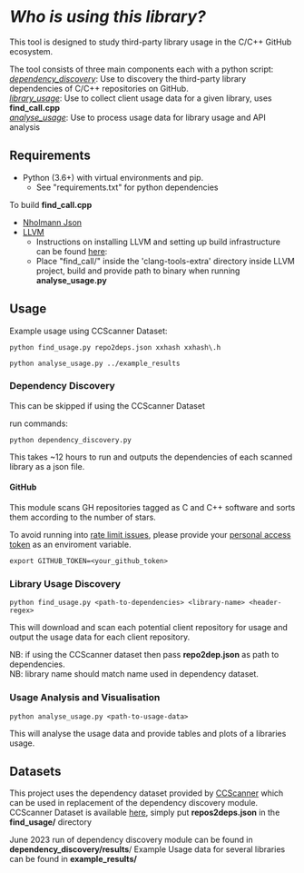 # *Who is using this library?*

This tool is designed to study third-party library usage in the C/C++ GitHub ecosystem.

The tool consists of three main components each with a python script: \
[*dependency_discovery*](#fetcher): Use to discovery the third-party library dependencies of C/C++ repositories on GitHub.\
[*library_usage*](#builder): Use to collect client usage data for a given library, uses **find_call.cpp** \
[*analyse_usage*](#builder): Use to process usage data for library usage and API analysis

## Requirements

* Python (3.6+) with virtual environments and pip.
  - See "requirements.txt" for python dependencies

To build **find_call.cpp** 
* [Nholmann Json](https://github.com/nlohmann/json)
* [LLVM](https://github.com/llvm/llvm-project)
  - Instructions on installing LLVM and setting up build infrastructure can be found [here](https://clang.llvm.org/docs/LibASTMatchersTutorial.html): 
  - Place "find_call/" inside the 'clang-tools-extra' directory inside LLVM project, build and provide path to binary when running **analyse_usage.py** 

## Usage

Example usage using CCScanner Dataset:
```
python find_usage.py repo2deps.json xxhash xxhash\.h

python analyse_usage.py ../example_results
```

### Dependency Discovery
This can be skipped if using the CCScanner Dataset

run commands:
```
python dependency_discovery.py
```
This takes ~12 hours to run and outputs the dependencies of each scanned library as a json file.

#### GitHub

This module scans GH repositories tagged as C and C++ software and sorts
them according to the number of stars.

To avoid running into [rate limit issues](https://developer.github.com/v3/search/), please provide your [personal access token](https://help.github.com/articles/creating-a-personal-access-token-for-the-command-line/) as an enviroment variable.

```
export GITHUB_TOKEN=<your_github_token>
```

### Library Usage Discovery

```
python find_usage.py <path-to-dependencies> <library-name> <header-regex>
```
This will download and scan each potential client repository for usage and output the usage data for each client repository.

NB: if using the CCScanner dataset then pass **repo2dep.json** as path to dependencies. \
NB: library name should match name used in dependency dataset.

### Usage Analysis and Visualisation

```
python analyse_usage.py <path-to-usage-data> 
```
This will analyse the usage data and provide tables and plots of a libraries usage.

## Datasets

This project uses the dependency dataset provided by [CCScanner](https://github.com/lkpsg/ccscanner) which can be used in replacement of the dependency discovery module.
CCScanner Dataset is available [here](https://figshare.com/s/9e2fd7a1389af8266bfe?file=36678075), simply put **repos2deps.json** in the **find_usage/** directory 

June 2023 run of dependency discovery module can be found in **dependency_discovery/results**/
Example Usage data for several libraries can be found in **example_results/**
